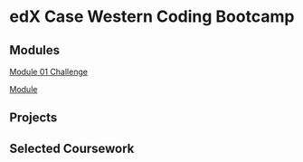 # edX Case Western Coding Bootcamp 

## Modules

[Module 01 Challenge](https://github.com/codemodeactivate/module01-challenge)

[Module](https://github.com/codemodeactivate/module02-challenge)


## Projects



## Selected Coursework
